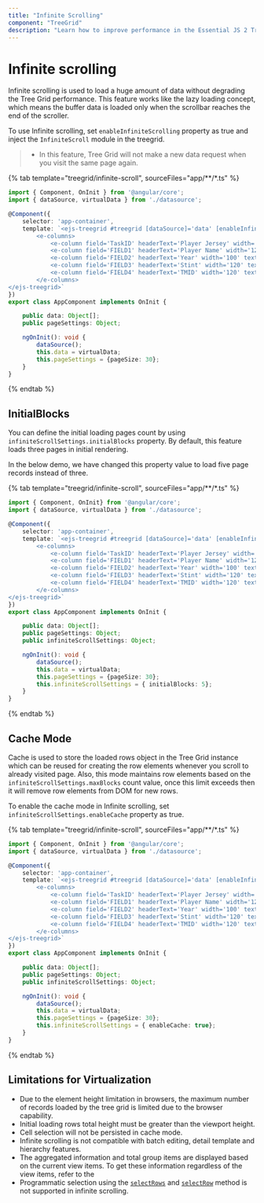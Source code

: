 ```yaml
---
title: "Infinite Scrolling"
component: "TreeGrid"
description: "Learn how to improve performance in the Essential JS 2 Tree Grid control by using infinite scroll feature. Also learn about the limitations of this feature."
---
```


# Infinite scrolling

Infinite scrolling is used to load a huge amount of data without degrading the Tree Grid performance. This feature works like the lazy loading concept, which means the buffer data is loaded only when the scrollbar reaches the end of the scroller.

To use Infinite scrolling, set `enableInfiniteScrolling` property as true and inject the `InfiniteScroll` module in the treegrid.

> * In this feature, Tree Grid will not make a new data request when you visit the same page again.

{% tab template="treegrid/infinite-scroll", sourceFiles="app/**/*.ts" %}

```typescript
import { Component, OnInit } from '@angular/core';
import { dataSource, virtualData } from './datasource';

@Component({
    selector: 'app-container',
    template: `<ejs-treegrid #treegrid [dataSource]='data' [enableInfiniteScrolling]=true height=317 [pageSettings]='pageSettings' childMapping='Crew' [treeColumnIndex]='1' >
        <e-columns>
            <e-column field='TaskID' headerText='Player Jersey' width='120' textAlign='Right'></e-column>
            <e-column field='FIELD1' headerText='Player Name' width='120'></e-column>
            <e-column field='FIELD2' headerText='Year' width='100' textAlign='Right'></e-column>
            <e-column field='FIELD3' headerText='Stint' width='120' textAlign='Right'></e-column>
            <e-column field='FIELD4' headerText='TMID' width='120' textAlign='Right'></e-column>
        </e-columns>
</ejs-treegrid>`
})
export class AppComponent implements OnInit {

    public data: Object[];
    public pageSettings: Object;

    ngOnInit(): void {
        dataSource();
        this.data = virtualData;
        this.pageSettings = {pageSize: 30};
    }
}

```

{% endtab %}

## InitialBlocks

You can define the initial loading pages count by using `infiniteScrollSettings.initialBlocks` property. By default, this feature loads three pages in initial rendering.

In the below demo, we have changed this property value to load five page records instead of three.

{% tab template="treegrid/infinite-scroll", sourceFiles="app/**/*.ts" %}

```typescript
import { Component, OnInit} from '@angular/core';
import { dataSource, virtualData } from './datasource';

@Component({
    selector: 'app-container',
    template: `<ejs-treegrid #treegrid [dataSource]='data' [enableInfiniteScrolling]=true height=317 [infiniteScrollSettings]='infiniteScrollSettings' [pageSettings]='pageSettings' childMapping='Crew' [treeColumnIndex]='1' >
        <e-columns>
            <e-column field='TaskID' headerText='Player Jersey' width='120' textAlign='Right'></e-column>
            <e-column field='FIELD1' headerText='Player Name' width='120'></e-column>
            <e-column field='FIELD2' headerText='Year' width='100' textAlign='Right'></e-column>
            <e-column field='FIELD3' headerText='Stint' width='120' textAlign='Right'></e-column>
            <e-column field='FIELD4' headerText='TMID' width='120' textAlign='Right'></e-column>
        </e-columns>
</ejs-treegrid>`
})
export class AppComponent implements OnInit {

    public data: Object[];
    public pageSettings: Object;
    public infiniteScrollSettings: Object;

    ngOnInit(): void {
        dataSource();
        this.data = virtualData;
        this.pageSettings = {pageSize: 30};
        this.infiniteScrollSettings = { initialBlocks: 5};
    }
}

```

{% endtab %}

## Cache Mode

Cache is used to store the loaded rows object in the Tree Grid instance which can be reused for creating the row elements whenever you scroll to already visited page. Also, this mode maintains row elements based on the `infiniteScrollSettings.maxBlocks` count value, once this limit exceeds then it will remove row elements from DOM for new rows.

To enable the cache mode in Infinite scrolling, set `infiniteScrollSettings.enableCache` property as true.

{% tab template="treegrid/infinite-scroll", sourceFiles="app/**/*.ts" %}

```typescript
import { Component, OnInit } from '@angular/core';
import { dataSource, virtualData } from './datasource';

@Component({
    selector: 'app-container',
    template: `<ejs-treegrid #treegrid [dataSource]='data' [enableInfiniteScrolling]=true height=317 [infiniteScrollSettings]='infiniteScrollSettings' [pageSettings]='pageSettings' childMapping='Crew' [treeColumnIndex]='1' >
        <e-columns>
            <e-column field='TaskID' headerText='Player Jersey' width='120' textAlign='Right'></e-column>
            <e-column field='FIELD1' headerText='Player Name' width='120'></e-column>
            <e-column field='FIELD2' headerText='Year' width='100' textAlign='Right'></e-column>
            <e-column field='FIELD3' headerText='Stint' width='120' textAlign='Right'></e-column>
            <e-column field='FIELD4' headerText='TMID' width='120' textAlign='Right'></e-column>
        </e-columns>
</ejs-treegrid>`
})
export class AppComponent implements OnInit {

    public data: Object[];
    public pageSettings: Object;
    public infiniteScrollSettings: Object;

    ngOnInit(): void {
        dataSource();
        this.data = virtualData;
        this.pageSettings = {pageSize: 30};
        this.infiniteScrollSettings = { enableCache: true};
    }
}

```

{% endtab %}

## Limitations for Virtualization

* Due to the element height limitation in browsers, the maximum number of records loaded by the tree grid is limited due to the browser capability.
* Initial loading rows total height must be greater than the viewport height.
* Cell selection will not be persisted in cache mode.
* Infinite scrolling is not compatible with batch editing, detail template and hierarchy features.
* The aggregated information and total group items are displayed based on the current view items. To get these information regardless of the view items, refer to the
* Programmatic selection using the [`selectRows`](https://ej2.syncfusion.com/angular/documentation/api/treegrid/#selectrows) and [`selectRow`](https://ej2.syncfusion.com/angular/documentation/api/treegrid/#selectrow) method is not supported in infinite scrolling.